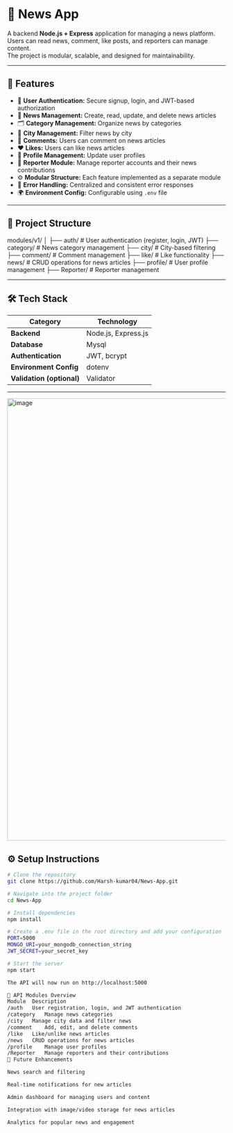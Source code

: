 # 📰 News App

A backend **Node.js + Express** application for managing a news platform.  
Users can read news, comment, like posts, and reporters can manage content.  
The project is modular, scalable, and designed for maintainability.

---

## 🚀 Features

- 🔐 **User Authentication:** Secure signup, login, and JWT-based authorization  
- 📰 **News Management:** Create, read, update, and delete news articles  
- 🗂️ **Category Management:** Organize news by categories  
- 🌆 **City Management:** Filter news by city  
- 💬 **Comments:** Users can comment on news articles  
- ❤️ **Likes:** Users can like news articles  
- 👤 **Profile Management:** Update user profiles  
- 📝 **Reporter Module:** Manage reporter accounts and their news contributions  
- ⚙️ **Modular Structure:** Each feature implemented as a separate module  
- 💬 **Error Handling:** Centralized and consistent error responses  
- 🌍 **Environment Config:** Configurable using `.env` file  

---

## 🧩 Project Structure

modules/v1/
│
├── auth/ # User authentication (register, login, JWT)
├── category/ # News category management
├── city/ # City-based filtering
├── comment/ # Comment management
├── like/ # Like functionality
├── news/ # CRUD operations for news articles
├── profile/ # User profile management
├── Reporter/ # Reporter management


---

## 🛠️ Tech Stack

| Category | Technology |
|-----------|-------------|
| **Backend** | Node.js, Express.js |
| **Database** | Mysql |
| **Authentication** | JWT, bcrypt |
| **Environment Config** | dotenv |
| **Validation (optional)** |  Validator |

---

<img width="1920" height="1020" alt="image" src="https://github.com/user-attachments/assets/e3004892-d043-4f3d-980e-cb2daf07ae47" />

## ⚙️ Setup Instructions

```bash
# Clone the repository
git clone https://github.com/Harsh-kumar04/News-App.git

# Navigate into the project folder
cd News-App

# Install dependencies
npm install

# Create a .env file in the root directory and add your configuration
PORT=5000
MONGO_URI=your_mongodb_connection_string
JWT_SECRET=your_secret_key

# Start the server
npm start

The API will now run on http://localhost:5000

📡 API Modules Overview
Module	Description
/auth	User registration, login, and JWT authentication
/category	Manage news categories
/city	Manage city data and filter news
/comment	Add, edit, and delete comments
/like	Like/unlike news articles
/news	CRUD operations for news articles
/profile	Manage user profiles
/Reporter	Manage reporters and their contributions
🔮 Future Enhancements

News search and filtering

Real-time notifications for new articles

Admin dashboard for managing users and content

Integration with image/video storage for news articles

Analytics for popular news and engagement


